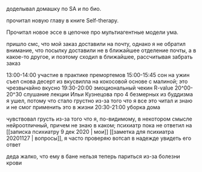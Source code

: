 доделывал домашку по SA и по био.

прочитал новую главу в книге Self-therapy.

Прочитал новое эссе в цепочке про мультиагентные модели ума.

пришло смс, что мой заказ доставили на почту, однако я не обратил внимание, что посылку доставили не в ближайшее отделение почты, а в какое-то другое, и поэтому сходил в ближайшее, рассчитывая забрать заказ

13:00-14:00 участие в практике премортемов
15:00-15:45 сон
на ужин съел снова десерт из вкусвилла на кокосовой основе с малиной; это чрезвычайно вкусно
19:30-20:00 эмоциональный чекин R-value
20^00-20^30 слушание лекции Ильи Кузнецова про 4 безмерных из буддизма
	я ушел, потому что стало грустно из-за того что я все это читал и знаю и не смог применить это в жизни
20:30-21:00 уборка дома

чувствовал грусть из-за того что я, по-видимому, в некотором смысле нейроотличный, причем не знаю в каком; психиатр пока не ответил на [[записка психиатру 9 дек 2020 | мои]] [[заметка для психиатра 20201127 | вопросы]], я часто проверяю вотсап в надежде увидеть его ответ

деда жалко, что ему в бане нельзя теперь париться из-за болезни крови